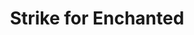 ---
title: "Strike for Enchanted"
canonical: "skill/strike-for-enchanted"
canonical_title: "Awakened Elf Loresheet"
lists:
    - awakened-elf-loresheet
tier: 4
osp_cost: 45
---